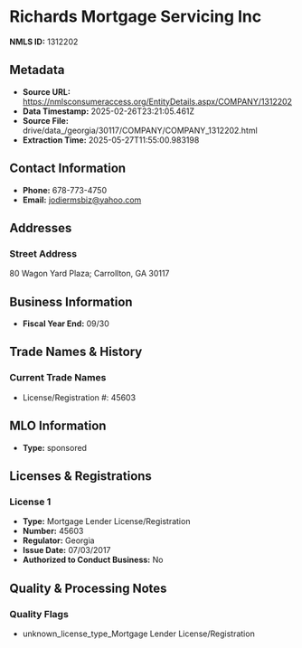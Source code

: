 # Richards Mortgage Servicing Inc

**NMLS ID:** 1312202

## Metadata
- **Source URL:** https://nmlsconsumeraccess.org/EntityDetails.aspx/COMPANY/1312202
- **Data Timestamp:** 2025-02-26T23:21:05.461Z
- **Source File:** drive/data_/georgia/30117/COMPANY/COMPANY_1312202.html
- **Extraction Time:** 2025-05-27T11:55:00.983198

## Contact Information
- **Phone:** 678-773-4750
- **Email:** jodiermsbiz@yahoo.com

## Addresses
### Street Address
80 Wagon Yard Plaza; Carrollton, GA 30117

## Business Information
- **Fiscal Year End:** 09/30

## Trade Names & History
### Current Trade Names
- License/Registration #: 45603

## MLO Information
- **Type:** sponsored

## Licenses & Registrations

### License 1
- **Type:** Mortgage Lender License/Registration
- **Number:** 45603
- **Regulator:** Georgia
- **Issue Date:** 07/03/2017
- **Authorized to Conduct Business:** No

## Quality & Processing Notes
### Quality Flags
- unknown_license_type_Mortgage Lender License/Registration
